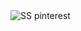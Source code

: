 <!-- se sube con esto la imagen a github -->

<img aling="left" alt="SS pinterest" src="https://i.postimg.cc/ncv3d7cn/Captura-de-Pantalla-2022-12-21-a-la-s-20-58-16.png" />